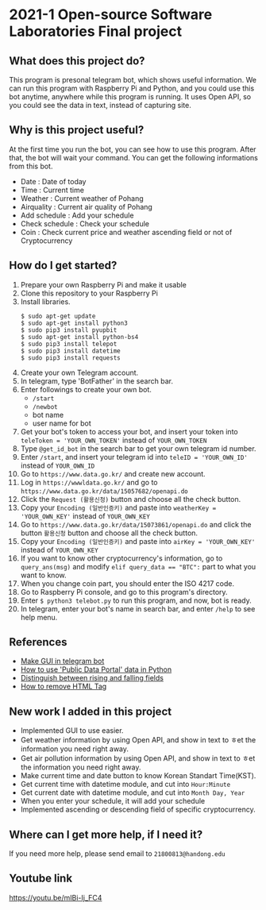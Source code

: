 # 2021-1 Open-source Software Laboratories Final project

## What does this project do?
This program is presonal telegram bot, which shows useful information.
We can run this program with Raspberry Pi and Python, and you could use this bot anytime, anywhere while this program is running.
It uses Open API, so you could see the data in text, instead of capturing site.

## Why is this project useful?
At the first time you run the bot, you can see how to use this program.
After that, the bot will wait your command.
You can get the following informations from this bot.
 - Date : Date of today
 - Time : Current time
 - Weather : Current weather of Pohang
 - Airquality : Current air quality of Pohang
 - Add schedule : Add your schedule
 - Check schedule : Check your schedule
 - Coin : Check current price and weather ascending field or not of Cryptocurrency
        
## How do I get started?
1. Prepare your own Raspberry Pi and make it usable
2. Clone this repository to your Raspberry Pi
3. Install libraries.
   ```
   $ sudo apt-get update
   $ sudo apt-get install python3
   $ sudo pip3 install pyupbit
   $ sudo apt-get install python-bs4
   $ sudo pip3 install telepot
   $ sudo pip3 install datetime
   $ sudo pip3 install requests
   ```
4. Create your own Telegram account.
5. In telegram, type 'BotFather' in the search bar.
6. Enter followings to create your own bot.
   + `/start`
   + `/newbot`
   + bot name
   + user name for bot
7. Get your bot's token to access your bot, and insert your token into `teleToken = 'YOUR_OWN_TOKEN'` instead of `YOUR_OWN_TOKEN`
8. Type `@get_id_bot` in the search bar to get your own telegram id number.
9. Enter `/start`, and insert your telegram id into `teleID = 'YOUR_OWN_ID'` instead of `YOUR_OWN_ID`
10. Go to `https://www.data.go.kr/` and create new account.
11. Log in `https://wwwldata.go.kr/` and go to `https://www.data.go.kr/data/15057682/openapi.do`
12. Click the `Request (활용신청)` button and choose all the check button.
13. Copy your `Encoding (일반인증키)` and paste into `weatherKey = 'YOUR_OWN_KEY'` instead of `YOUR_OWN_KEY`
14. Go to `https://www.data.go.kr/data/15073861/openapi.do` and click the button `활용신청` button and choose all the check button.
15. Copy your `Encoding (일반인증키)` and paste into `airKey = 'YOUR_OWN_KEY'` instead of `YOUR_OWN_KEY`
16. If you want to know other cryptocurrency's information, go to `query_ans(msg)` and modify `elif query_data == "BTC":` part to what you want to know.
17. When you change coin part, you should enter the ISO 4217 code.
18. Go to Raspberry Pi console, and go to this program's directory.
19. Enter `$ python3 telebot.py` to run this program, and now, bot is ready.
20. In telegram, enter your bot's name in search bar, and enter `/help` to see help menu.

## References
 - [Make GUI in telegram bot](https://minmong.tistory.com/312)
 - [How to use 'Public Data Portal' data in Python](https://blog.naver.com/PostView.nhn?blogId=pk3152&logNo=221367298814)
 - [Distinguish between rising and falling fields](https://wikidocs.net/21882)
 - [How to remove HTML Tag](http://zeany.net/46)

## New work I added in this project
 - Implemented GUI to use easier.
 - Get weather information by using Open API, and show in text to ㅎet the information you need right away.
 - Get air pollution information by using Open API, and show in text to ㅎet the information you need right away.
 - Make current time and date button to know Korean Standart Time(KST).
 - Get current time with datetime module, and cut into `Hour:Minute`
 - Get current date with datetime module, and cut into `Month Day, Year`
 - When you enter your schedule, it will add your schedule
 - Implemented ascending or descending field of specific cryptocurrency.

## Where can I get more help, if I need it?
If you need more help, please send email to `21800813@handong.edu`

## Youtube link
https://youtu.be/mIBi-Ij_FC4
